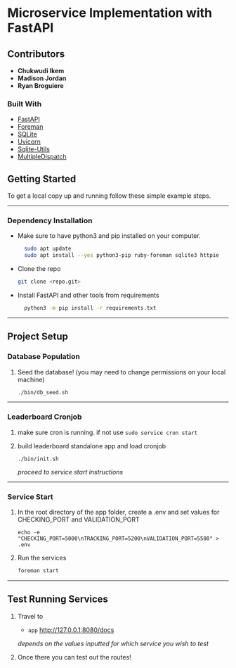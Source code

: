 # Microservice Implementation with FastAPI

<!-- ABOUT THE PROJECT -->

## Contributors

- **Chukwudi Ikem**
- **Madison Jordan**
- **Ryan Broguiere**


### Built With

- [FastAPI](https://fastapi.tiangolo.com/)
- [Foreman](https://pypi.org/project/foreman/)
- [SQLite](https://www.sqlite.org/index.html)
- [Uvicorn](https://www.uvicorn.org/)
- [Sqlite-Utils](https://pypi.org/project/sqlite-utils/)
- [MultipleDispatch](https://pypi.org/project/multipledispatch/)

<!-- GETTING STARTED -->

## Getting Started

To get a local copy up and running follow these simple example steps.

---

### Dependency Installation

- Make sure to have python3 and pip installed on your computer.

  ```sh
    sudo apt update
    sudo apt install --yes python3-pip ruby-foreman sqlite3 httpie
  ```

- Clone the repo

  ```sh
  git clone <repo.git>
  ```

- Install FastAPI and other tools from requirements
  ```sh
    python3 -m pip install -r requirements.txt
  ```

---

## Project Setup

### Database Population

1. Seed the database! (you may need to change permissions on your local machine)
   ```sh
   ./bin/db_seed.sh
   ```

---

### Leaderboard Cronjob

1. make sure cron is running. if not use `sudo service cron start`

2. build leaderboard standalone app and load cronjob

   ```
   ./bin/init.sh
   ```

   _proceed to service start instructions_

---

### Service Start

1. In the root directory of the app folder, create a .env and set values for CHECKING_PORT and VALIDATION_PORT

   ```
   echo -e "CHECKING_PORT=5000\nTRACKING_PORT=5200\nVALIDATION_PORT=5500" > .env
   ```

2. Run the services
   ```sh
   foreman start
   ```

---

## Test Running Services

1. Travel to

   - `app` http://127.0.0.1:8080/docs

   _depends on the values inputted for which service you wish to test_

2. Once there you can test out the routes!
